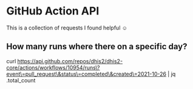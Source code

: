 # GitHub Action API

This is a collection of requests I found helpful ☺️

## How many runs where there on a specific day?

curl https://api.github.com/repos/dhis2/dhis2-core/actions/workflows/10954/runs\?event\=pull_request\&status\=completed\&created\=2021-10-26 | jq .total_count
